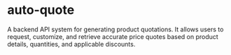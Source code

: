 # auto-quote
A backend API system for generating product quotations. It allows users to request, customize, and retrieve accurate price quotes based on product details, quantities, and applicable discounts.
